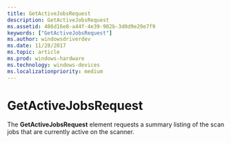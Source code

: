 ```yaml
---
title: GetActiveJobsRequest
description: GetActiveJobsRequest
ms.assetid: 486d16e8-a44f-4e39-982b-3d0d9e29e7f9
keywords: ["GetActiveJobsRequest"]
ms.author: windowsdriverdev
ms.date: 11/28/2017
ms.topic: article
ms.prod: windows-hardware
ms.technology: windows-devices
ms.localizationpriority: medium
---
```


# GetActiveJobsRequest


The **GetActiveJobsRequest** element requests a summary listing of the scan jobs that are currently active on the scanner.

 

 





